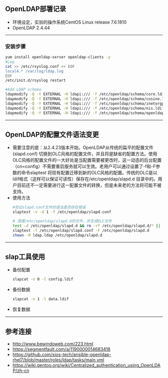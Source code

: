 ## OpenLDAP部署记录
* 环境设定，实验的操作系统CentOS Linux release 7.6.1810
* OpenLDAP 2.4.44
---
### 安装步骤
```bash
yum install openldap-server openldap-clients -y
#Log
cat >> /etc/rsyslog.conf << EOF
local4.* /var/log/ldap.log
EOF
/etc/init.d/rsyslog restart

#Add LDAP schema
ldapmodify -Q -Y EXTERNAL -H ldapi:/// -f /etc/openldap/schema/core.ldif
ldapmodify -Q -Y EXTERNAL -H ldapi:/// -f /etc/openldap/schema/cosine.ldif
ldapmodify -Q -Y EXTERNAL -H ldapi:/// -f /etc/openldap/schema/inetorgperson.ldif
ldapmodify -Q -Y EXTERNAL -H ldapi:/// -f /etc/openldap/schema/nis.ldif
ldapmodify -Q -Y EXTERNAL -H ldapi:/// -f /etc/openldap/schema/openldap.ldif
```
---
## OpenLDAP的配置文件语法变更
- 需要注意的是：从2.4.23版本开始，OpenLDAP从传统的扁平的配置文件(slapd.conf) 切换到OLC风格的配置文件，并且将是缺省的配置方法。使用OLC风格的配置文件的一大好处是当配置需要被更改时，这一动态的后台配置（cn=config）不需要重启服务就可以生效。老用户可以通过设置了-f和-F参数的命令slaptest 将现有配置迁移到新的OLC风格的配置。传统的OLC是以ldif格式（这样可以保证可读性）保存在/etc/openldap/slapd.d 目录中的。用户目前还不一定需要进行这一配置文件的转换，但是未来老的方法将可能不被支持。
- 使用方法
  ```bash
  #验证slapd.conf文件的语法是否存在错误
  slaptest -v -d 1 -f /etc/openldap/slapd.conf

  # 清理/etc/openldap/slapd.d的文件，并生成OLC文件
  test -d /etc/openldap/slapd.d && rm -rf /etc/openldap/slapd.d/* || mkdir /etc/openldap/slapd.d
  slaptest -f /etc/openldap/slapd.conf -F /etc/openldap/slapd.d
  chown -R ldap.ldap /etc/openldap/slapd.d
  ```
---
## slap工具使用
- 备份配置
  ```bash
  slapcat -n 0 -l config.ldif
  ```
- 备份数据
  ```bash
  slapcat -n 1 -l data.ldif
  ```
- 恢复数据

---
## 参考连接
* http://www.bewindoweb.com/223.html
* https://segmentfault.com/a/1190000014683418
* https://github.com/sios-tech/ansible-openldap-rhel7/blob/master/roles/ldap/tasks/main.yml
* https://wiki.gentoo.org/wiki/Centralized_authentication_using_OpenLDAP/zh-cn
